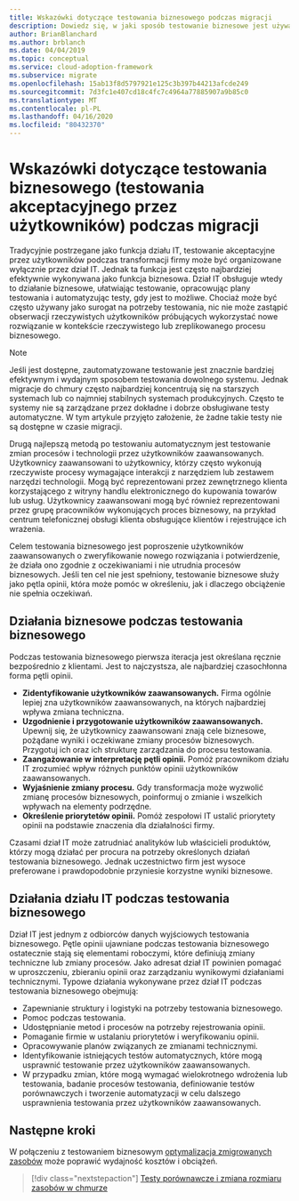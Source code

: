 ```yaml
---
title: Wskazówki dotyczące testowania biznesowego podczas migracji
description: Dowiedz się, w jaki sposób testowanie biznesowe jest używane do żądania weryfikacji, że wydajność rozwiązania jest w linii z oczekiwaniami i nie utrudnia procesów biznesowych.
author: BrianBlanchard
ms.author: brblanch
ms.date: 04/04/2019
ms.topic: conceptual
ms.service: cloud-adoption-framework
ms.subservice: migrate
ms.openlocfilehash: 15ab13f8d5797921e125c3b397b44213afcde249
ms.sourcegitcommit: 7d3fc1e407cd18c4fc7c4964a77885907a9b85c0
ms.translationtype: MT
ms.contentlocale: pl-PL
ms.lasthandoff: 04/16/2020
ms.locfileid: "80432370"
---
```

# <a name="guidance-for-business-testing-uat-during-migration"></a>Wskazówki dotyczące testowania biznesowego (testowania akceptacyjnego przez użytkowników) podczas migracji

Tradycyjnie postrzegane jako funkcja działu IT, testowanie akceptacyjne przez użytkowników podczas transformacji firmy może być organizowane wyłącznie przez dział IT. Jednak ta funkcja jest często najbardziej efektywnie wykonywana jako funkcja biznesowa. Dział IT obsługuje wtedy to działanie biznesowe, ułatwiając testowanie, opracowując plany testowania i automatyzując testy, gdy jest to możliwe. Chociaż może być często używany jako surogat na potrzeby testowania, nic nie może zastąpić obserwacji rzeczywistych użytkowników próbujących wykorzystać nowe rozwiązanie w kontekście rzeczywistego lub zreplikowanego procesu biznesowego.

> [!NOTE]
> Jeśli jest dostępne, zautomatyzowane testowanie jest znacznie bardziej efektywnym i wydajnym sposobem testowania dowolnego systemu. Jednak migracje do chmury często najbardziej koncentrują się na starszych systemach lub co najmniej stabilnych systemach produkcyjnych. Często te systemy nie są zarządzane przez dokładne i dobrze obsługiwane testy automatyczne. W tym artykule przyjęto założenie, że żadne takie testy nie są dostępne w czasie migracji.

Drugą najlepszą metodą po testowaniu automatycznym jest testowanie zmian procesów i technologii przez użytkowników zaawansowanych. Użytkownicy zaawansowani to użytkownicy, którzy często wykonują rzeczywiste procesy wymagające interakcji z narzędziem lub zestawem narzędzi technologii. Mogą być reprezentowani przez zewnętrznego klienta korzystającego z witryny handlu elektronicznego do kupowania towarów lub usług. Użytkownicy zaawansowani mogą być również reprezentowani przez grupę pracowników wykonujących proces biznesowy, na przykład centrum telefonicznej obsługi klienta obsługujące klientów i rejestrujące ich wrażenia.

Celem testowania biznesowego jest poproszenie użytkowników zaawansowanych o zweryfikowanie nowego rozwiązania i potwierdzenie, że działa ono zgodnie z oczekiwaniami i nie utrudnia procesów biznesowych. Jeśli ten cel nie jest spełniony, testowanie biznesowe służy jako pętla opinii, która może pomóc w określeniu, jak i dlaczego obciążenie nie spełnia oczekiwań.

## <a name="business-activities-during-business-testing"></a>Działania biznesowe podczas testowania biznesowego

Podczas testowania biznesowego pierwsza iteracja jest określana ręcznie bezpośrednio z klientami. Jest to najczystsza, ale najbardziej czasochłonna forma pętli opinii.

- **Zidentyfikowanie użytkowników zaawansowanych.** Firma ogólnie lepiej zna użytkowników zaawansowanych, na których najbardziej wpływa zmiana techniczna.
- **Uzgodnienie i przygotowanie użytkowników zaawansowanych.** Upewnij się, że użytkownicy zaawansowani znają cele biznesowe, pożądane wyniki i oczekiwane zmiany procesów biznesowych. Przygotuj ich oraz ich strukturę zarządzania do procesu testowania.
- **Zaangażowanie w interpretację pętli opinii.** Pomóż pracownikom działu IT zrozumieć wpływ różnych punktów opinii użytkowników zaawansowanych.
- **Wyjaśnienie zmiany procesu.** Gdy transformacja może wyzwolić zmianę procesów biznesowych, poinformuj o zmianie i wszelkich wpływach na elementy podrzędne.
- **Określenie priorytetów opinii.** Pomóż zespołowi IT ustalić priorytety opinii na podstawie znaczenia dla działalności firmy.

Czasami dział IT może zatrudniać analityków lub właścicieli produktów, którzy mogą działać per procura na potrzeby określonych działań testowania biznesowego. Jednak uczestnictwo firm jest wysoce preferowane i prawdopodobnie przyniesie korzystne wyniki biznesowe.

## <a name="it-activities-during-business-testing"></a>Działania działu IT podczas testowania biznesowego

Dział IT jest jednym z odbiorców danych wyjściowych testowania biznesowego. Pętle opinii ujawniane podczas testowania biznesowego ostatecznie stają się elementami roboczymi, które definiują zmiany techniczne lub zmiany procesów. Jako adresat dział IT powinien pomagać w uproszczeniu, zbieraniu opinii oraz zarządzaniu wynikowymi działaniami technicznymi. Typowe działania wykonywane przez dział IT podczas testowania biznesowego obejmują:

- Zapewnianie struktury i logistyki na potrzeby testowania biznesowego.
- Pomoc podczas testowania.
- Udostępnianie metod i procesów na potrzeby rejestrowania opinii.
- Pomaganie firmie w ustalaniu priorytetów i weryfikowaniu opinii.
- Opracowywanie planów związanych ze zmianami technicznymi.
- Identyfikowanie istniejących testów automatycznych, które mogą usprawnić testowanie przez użytkowników zaawansowanych.
- W przypadku zmian, które mogą wymagać wielokrotnego wdrożenia lub testowania, badanie procesów testowania, definiowanie testów porównawczych i tworzenie automatyzacji w celu dalszego usprawnienia testowania przez użytkowników zaawansowanych.

## <a name="next-steps"></a>Następne kroki

W połączeniu z testowaniem biznesowym [optymalizacja zmigrowanych zasobów](./optimize.md) może poprawić wydajność kosztów i obciążeń.

> [!div class="nextstepaction"]
> [Testy porównawcze i zmiana rozmiaru zasobów w chmurze](./optimize.md)
